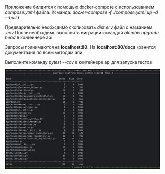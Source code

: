 Приложение билдится с помощью docker-compose с использованием *compose.yaml* файла.
Команда: *docker-compose -f ./compose.yaml up -d --build*

Предварительно необходимо скопировать *dist.env* файл с названием *.env*
После необходимо выполнить миграции командой *alembic upgrade head* в контейнере api

Запросы принимаются на **localhost:80**. На **localhost:80/docs** хранится документация по всем методам апи

Выполните команду *pytest --cov* в контейнере api для запуска тестов

![image](/tests_result.png)